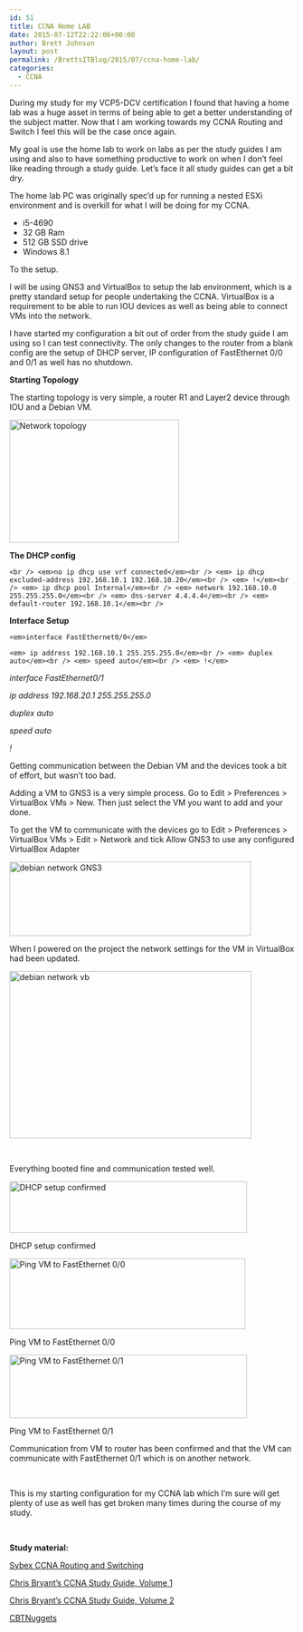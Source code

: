 ```yaml
---
id: 51
title: CCNA Home LAB
date: 2015-07-12T22:22:06+00:00
author: Brett Johnson
layout: post
permalink: /BrettsITBlog/2015/07/ccna-home-lab/
categories:
  - CCNA
---
```

During my study for my VCP5-DCV certification I found that having a home lab was a huge asset in terms of being able to get a better understanding of the subject matter. Now that I am working towards my CCNA Routing and Switch I feel this will be the case once again.

My goal is use the home lab to work on labs as per the study guides I am using and also to have something productive to work on when I don&#8217;t feel like reading through a study guide. Let&#8217;s face it all study guides can get a bit dry.

The home lab PC was originally spec&#8217;d up for running a nested ESXi environment and is overkill for what I will be doing for my CCNA.

  * i5-4690
  * 32 GB Ram
  * 512 GB SSD drive
  * Windows 8.1

To the setup.

I will be using GNS3 and VirtualBox to setup the lab environment, which is a pretty standard setup for people undertaking the CCNA. VirtualBox is a requirement to be able to run IOU devices as well as being able to connect VMs into the network.

I have started my configuration a bit out of order from the study guide I am using so I can test connectivity. The only changes to the router from a blank config are the setup of DHCP server, IP configuration of FastEthernet 0/0 and 0/1 as well has no shutdown.

**Starting Topology**

The starting topology is very simple, a router R1 and Layer2 device through IOU and a Debian VM.

[<img class="alignnone size-medium wp-image-55" src="https://sdbrett.com/assets/images2015/07/Network-topology-300x217.png" alt="Network topology" width="300" height="217" srcset="https://sdbrett.com/assets/images2015/07/Network-topology-300x217.png 300w, https://sdbrett.com/assets/images2015/07/Network-topology.png 389w" sizes="(max-width: 300px) 100vw, 300px" />](https://sdbrett.com/assets/images2015/07/Network-topology.png)

**The DHCP config**

`<br />
<em>no ip dhcp use vrf connected</em><br />
<em> ip dhcp excluded-address 192.168.10.1 192.168.10.20</em><br />
<em> !</em><br />
<em> ip dhcp pool Internal</em><br />
<em> network 192.168.10.0 255.255.255.0</em><br />
<em> dns-server 4.4.4.4</em><br />
<em> default-router 192.168.10.1</em><br />
` 

**Interface Setup**

`<em>interface FastEthernet0/0</em>`

`<em> ip address 192.168.10.1 255.255.255.0</em><br />
<em> duplex auto</em><br />
<em> speed auto</em><br />
<em> !</em>`

 _interface FastEthernet0/1_
  
 _ip address 192.168.20.1 255.255.255.0_
  
 _duplex auto_
  
 _speed auto_
  
 _!_

Getting communication between the Debian VM and the devices took a bit of effort, but wasn&#8217;t too bad.

Adding a VM to GNS3 is a very simple process. Go to Edit > Preferences > VirtualBox VMs > New. Then just select the VM you want to add and your done.

To get the VM to communicate with the devices go to Edit > Preferences > VirtualBox VMs > Edit > Network and tick Allow GNS3 to use any configured VirtualBox Adapter

[<img class="alignnone wp-image-57" src="https://sdbrett.com/assets/images2015/07/debian-network-GNS3-300x92.png" alt="debian network GNS3" width="427" height="131" srcset="https://sdbrett.com/assets/images2015/07/debian-network-GNS3-300x92.png 300w, https://sdbrett.com/assets/images2015/07/debian-network-GNS3.png 573w" sizes="(max-width: 427px) 100vw, 427px" />](https://sdbrett.com/assets/images2015/07/debian-network-GNS3.png)

When I powered on the project the network settings for the VM in VirtualBox had been updated.

[<img class="alignnone wp-image-58" src="https://sdbrett.com/assets/images2015/07/debian-network-vb-300x207.png" alt="debian network vb" width="428" height="295" srcset="https://sdbrett.com/assets/images2015/07/debian-network-vb-300x207.png 300w, https://sdbrett.com/assets/images2015/07/debian-network-vb.png 501w" sizes="(max-width: 428px) 100vw, 428px" />](https://sdbrett.com/assets/images2015/07/debian-network-vb.png)

&nbsp;

Everything booted fine and communication tested well.

<div id="attachment_54" style="width: 430px" class="wp-caption alignnone">
  <a href="https://sdbrett.com/assets/images2015/07/ifconfig.png"><img class=" wp-image-54" src="https://sdbrett.com/assets/images2015/07/ifconfig-300x65.png" alt="DHCP setup confirmed" width="420" height="91" srcset="https://sdbrett.com/assets/images2015/07/ifconfig-300x65.png 300w, https://sdbrett.com/assets/images2015/07/ifconfig.png 706w" sizes="(max-width: 420px) 100vw, 420px" /></a>
  
  <p class="wp-caption-text">
    DHCP setup confirmed
  </p>
</div>

<div id="attachment_53" style="width: 427px" class="wp-caption alignnone">
  <a href="https://sdbrett.com/assets/images2015/07/host-to-router-ping.png"><img class=" wp-image-53" src="https://sdbrett.com/assets/images2015/07/host-to-router-ping-300x90.png" alt="Ping VM to FastEthernet 0/0" width="417" height="125" srcset="https://sdbrett.com/assets/images2015/07/host-to-router-ping-300x90.png 300w, https://sdbrett.com/assets/images2015/07/host-to-router-ping.png 578w" sizes="(max-width: 417px) 100vw, 417px" /></a>
  
  <p class="wp-caption-text">
    Ping VM to FastEthernet 0/0
  </p>
</div>

<div id="attachment_60" style="width: 430px" class="wp-caption alignnone">
  <a href="https://sdbrett.com/assets/images2015/07/host-to-router-fast-01.png"><img class=" wp-image-60" src="https://sdbrett.com/assets/images2015/07/host-to-router-fast-01-300x80.png" alt="Ping VM to FastEthernet 0/1" width="420" height="112" srcset="https://sdbrett.com/assets/images2015/07/host-to-router-fast-01-300x80.png 300w, https://sdbrett.com/assets/images2015/07/host-to-router-fast-01.png 580w" sizes="(max-width: 420px) 100vw, 420px" /></a>
  
  <p class="wp-caption-text">
    Ping VM to FastEthernet 0/1
  </p>
</div>

Communication from VM to router has been confirmed and that the VM can communicate with FastEthernet 0/1 which is on another network.

&nbsp;

This is my starting configuration for my CCNA lab which I&#8217;m sure will get plenty of use as well has get broken many times during the course of my study.

&nbsp;

**Study material:**

[Sybex CCNA Routing and Switching](http://www.amazon.com.au/Routing-Switching-Deluxe-Study-Guide-ebook/dp/B00R04DDK8/ref=sr_1_1?ie=UTF8&qid=1436703124&sr=8-1&keywords=sybex+ccna "Sybex CCNA Routing and Switching")

[Chris Bryant&#8217;s CCNA Study Guide, Volume 1](http://www.amazon.com.au/Chris-Bryants-CCNA-Study-Guide-ebook/dp/B00GFYEZ1A/ref=sr_1_5?ie=UTF8&qid=1436703267&sr=8-5&keywords=ccna "Chris Bryant's CCNA Study Guide, Volume 1")

[Chris Bryant&#8217;s CCNA Study Guide, Volume 2](http://www.amazon.com.au/Chris-Bryants-Study-Guide-Volume-ebook/dp/B00H9ICMV6/ref=pd_sim_351_1?ie=UTF8&refRID=0JSBJ969VBMDVVEGR3FY "Chris Bryant's CCNA Study Guide, Volume 2")

[CBTNuggets](https://www.cbtnuggets.com/ "CBT Nuggets")